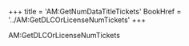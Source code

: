 +++
title = 'AM:GetNumDataTitleTickets'
BookHref = '../AM:GetDLCOrLicenseNumTickets'
+++

AM:GetDLCOrLicenseNumTickets
